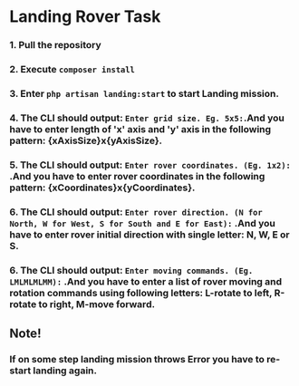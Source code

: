 
# Landing Rover Task
### 1. Pull the repository
### 2. Execute `composer install`
### 3. Enter `php artisan landing:start` to start Landing mission.
### 4. The CLI should output: `Enter grid size. Eg. 5x5:`.And you have to enter length of 'x' axis and 'y' axis in the following pattern: {xAxisSize}x{yAxisSize}. 
### 5. The CLI should output: `Enter rover coordinates. (Eg. 1x2):` .And you have to enter rover coordinates in the following pattern: {xCoordinates}x{yCoordinates}. 
### 6. The CLI should output: `Enter rover direction. (N for North, W for West, S for South and E for East):` .And you have to enter rover initial direction with single letter: N, W, E or S. 
### 6. The CLI should output: `Enter moving commands. (Eg. LMLMLMLMM):` .And you have to enter a list of rover moving and rotation commands using following letters: L-rotate to left, R-rotate to right, M-move forward.

## Note!
### If on some step landing mission throws Error you have to re-start landing again. 

